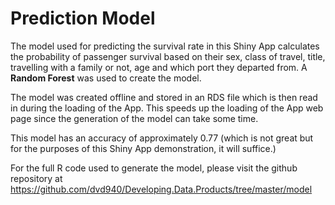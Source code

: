 # Prediction Model

The model used for predicting the survival rate in this Shiny App calculates the probability of passenger survival based on their sex, class of travel, title, travelling with a family or not, age and which port they departed from. A **Random Forest** was used to create the model.  

The model was created offline and stored in an RDS file which is then read in during the loading of the App. This speeds up the loading of the App web page since the generation of the model can take some time.

This model has an accuracy of approximately 0.77 (which is not great but for the purposes of this Shiny App demonstration, it will suffice.)

For the full R code used to generate the model, please visit the github repository at https://github.com/dvd940/Developing.Data.Products/tree/master/model
